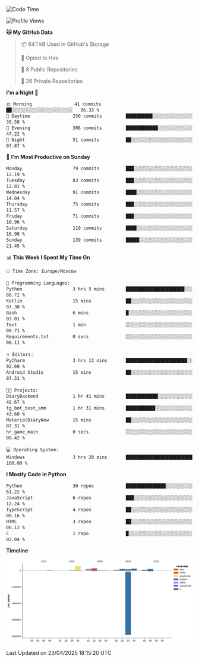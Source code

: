 <!--START_SECTION:waka-->
![Code Time](http://img.shields.io/badge/Code%20Time-659%20hrs%203%20mins-blue)

![Profile Views](http://img.shields.io/badge/Profile%20Views-0-blue)

**🐱 My GitHub Data** 

> 📦 64.1 kB Used in GitHub's Storage 
 > 
> 💼 Opted to Hire
 > 
> 📜 8 Public Repositories 
 > 
> 🔑 26 Private Repositories 
 > 
**I'm a Night 🦉** 

```text
🌞 Morning                41 commits          ██░░░░░░░░░░░░░░░░░░░░░░░   06.33 % 
🌆 Daytime                250 commits         ██████████░░░░░░░░░░░░░░░   38.58 % 
🌃 Evening                306 commits         ████████████░░░░░░░░░░░░░   47.22 % 
🌙 Night                  51 commits          ██░░░░░░░░░░░░░░░░░░░░░░░   07.87 % 
```
📅 **I'm Most Productive on Sunday** 

```text
Monday                   79 commits          ███░░░░░░░░░░░░░░░░░░░░░░   12.19 % 
Tuesday                  83 commits          ███░░░░░░░░░░░░░░░░░░░░░░   12.81 % 
Wednesday                91 commits          ████░░░░░░░░░░░░░░░░░░░░░   14.04 % 
Thursday                 75 commits          ███░░░░░░░░░░░░░░░░░░░░░░   11.57 % 
Friday                   71 commits          ███░░░░░░░░░░░░░░░░░░░░░░   10.96 % 
Saturday                 110 commits         ████░░░░░░░░░░░░░░░░░░░░░   16.98 % 
Sunday                   139 commits         █████░░░░░░░░░░░░░░░░░░░░   21.45 % 
```


📊 **This Week I Spent My Time On** 

```text
🕑︎ Time Zone: Europe/Moscow

💬 Programming Languages: 
Python                   3 hrs 5 mins        ██████████████████████░░░   88.72 % 
Kotlin                   15 mins             ██░░░░░░░░░░░░░░░░░░░░░░░   07.30 % 
Bash                     6 mins              █░░░░░░░░░░░░░░░░░░░░░░░░   03.01 % 
Text                     1 min               ░░░░░░░░░░░░░░░░░░░░░░░░░   00.71 % 
Requirements.txt         0 secs              ░░░░░░░░░░░░░░░░░░░░░░░░░   00.11 % 

🔥 Editors: 
PyCharm                  3 hrs 13 mins       ███████████████████████░░   92.69 % 
Android Studio           15 mins             ██░░░░░░░░░░░░░░░░░░░░░░░   07.31 % 

🐱‍💻 Projects: 
DiaryBackend             1 hr 41 mins        ████████████░░░░░░░░░░░░░   48.67 % 
tg_bot_test_smm          1 hr 31 mins        ███████████░░░░░░░░░░░░░░   43.60 % 
MaterialDiaryNew         15 mins             ██░░░░░░░░░░░░░░░░░░░░░░░   07.31 % 
hr_game_main             0 secs              ░░░░░░░░░░░░░░░░░░░░░░░░░   00.42 % 

💻 Operating System: 
Windows                  3 hrs 28 mins       █████████████████████████   100.00 % 
```

**I Mostly Code in Python** 

```text
Python                   30 repos            ███████████████░░░░░░░░░░   61.22 % 
JavaScript               6 repos             ███░░░░░░░░░░░░░░░░░░░░░░   12.24 % 
TypeScript               4 repos             ██░░░░░░░░░░░░░░░░░░░░░░░   08.16 % 
HTML                     3 repos             ██░░░░░░░░░░░░░░░░░░░░░░░   06.12 % 
C                        1 repo              █░░░░░░░░░░░░░░░░░░░░░░░░   02.04 % 
```



**Timeline**

![Lines of Code chart](https://raw.githubusercontent.com/adlemx/adlemx/main/assets/bar_graph.png)


 Last Updated on 23/04/2025 18:15:20 UTC
<!--END_SECTION:waka-->
